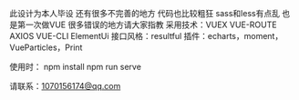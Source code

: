 <!--
 * @Author: your name
 * @Date: 2020-02-13 18:48:17
 * @LastEditTime: 2020-05-27 14:26:06
 * @LastEditors: Please set LastEditors
 * @Description: In User Settings Edit
 * @FilePath: \front\README.md
--> 
此设计为本人毕设  还有很多不完善的地方  代码也比较粗狂  sass和less有点乱   也是第一次做VUE 很多错误的地方请大家指教 
采用技术：VUEX VUE-ROUTE  AXIOS  VUE-CLI ElementUi
接口风格：resultful
插件：echarts，moment，VueParticles，Print 


使用时：
npm install
npm run serve


请联系：1070156174@qq.com